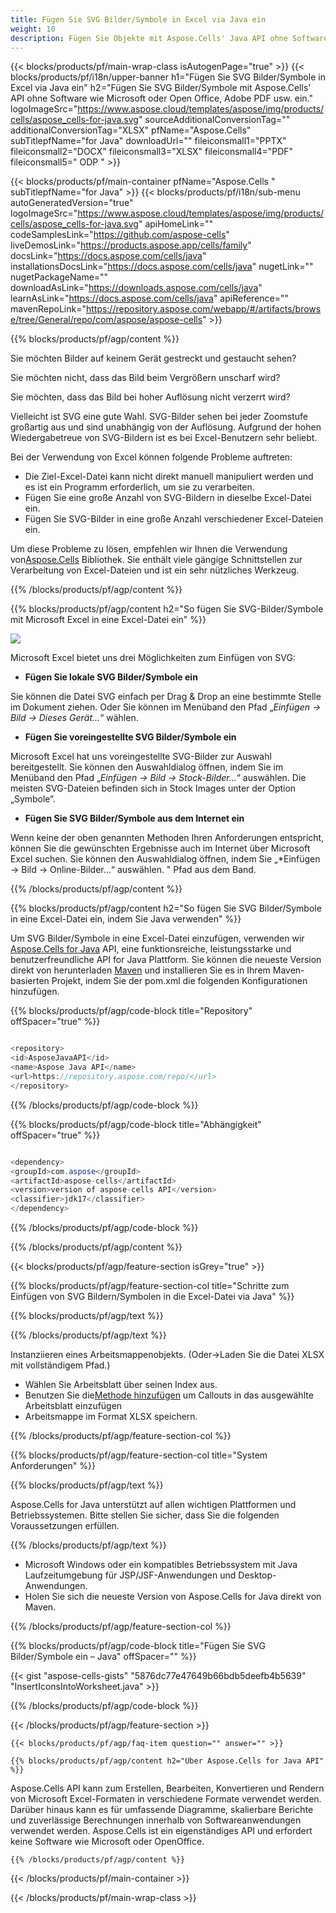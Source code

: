 ```yaml
---
title: Fügen Sie SVG Bilder/Symbole in Excel via Java ein
weight: 10
description: Fügen Sie Objekte mit Aspose.Cells' Java API ohne Software wie Microsoft oder Open Office, Adobe PDF usw. ein.
---
```

{{< blocks/products/pf/main-wrap-class isAutogenPage="true" >}}
{{< blocks/products/pf/i18n/upper-banner h1="Fügen Sie SVG Bilder/Symbole in Excel via Java ein" h2="Fügen Sie SVG Bilder/Symbole mit Aspose.Cells\' API ohne Software wie Microsoft oder Open Office, Adobe PDF usw. ein." logoImageSrc="https://www.aspose.cloud/templates/aspose/img/products/cells/aspose_cells-for-java.svg" sourceAdditionalConversionTag="" additionalConversionTag="XLSX" pfName="Aspose.Cells" subTitlepfName="for Java" downloadUrl="" fileiconsmall1="PPTX" fileiconsmall2="DOCX" fileiconsmall3="XLSX" fileiconsmall4="PDF" fileiconsmall5=" ODP " >}}

{{< blocks/products/pf/main-container pfName="Aspose.Cells " subTitlepfName="for Java" >}}
{{< blocks/products/pf/i18n/sub-menu autoGeneratedVersion="true" logoImageSrc="https://www.aspose.cloud/templates/aspose/img/products/cells/aspose_cells-for-java.svg" apiHomeLink="" codeSamplesLink="https://github.com/aspose-cells" liveDemosLink="https://products.aspose.app/cells/family" docsLink="https://docs.aspose.com/cells/java" installationsDocsLink="https://docs.aspose.com/cells/java" nugetLink="" nugetPackageName="" downloadAsLink="https://downloads.aspose.com/cells/java" learnAsLink="https://docs.aspose.com/cells/java" apiReference="" mavenRepoLink="https://repository.aspose.com/webapp/#/artifacts/browse/tree/General/repo/com/aspose/aspose-cells" >}}

{{% blocks/products/pf/agp/content %}}

Sie möchten Bilder auf keinem Gerät gestreckt und gestaucht sehen?

Sie möchten nicht, dass das Bild beim Vergrößern unscharf wird?

Sie möchten, dass das Bild bei hoher Auflösung nicht verzerrt wird?

Vielleicht ist SVG eine gute Wahl. SVG-Bilder sehen bei jeder Zoomstufe großartig aus und sind unabhängig von der Auflösung. Aufgrund der hohen Wiedergabetreue von SVG-Bildern ist es bei Excel-Benutzern sehr beliebt.

Bei der Verwendung von Excel können folgende Probleme auftreten:

+ Die Ziel-Excel-Datei kann nicht direkt manuell manipuliert werden und es ist ein Programm erforderlich, um sie zu verarbeiten.
+ Fügen Sie eine große Anzahl von SVG-Bildern in dieselbe Excel-Datei ein.
+ Fügen Sie SVG-Bilder in eine große Anzahl verschiedener Excel-Dateien ein.

 Um diese Probleme zu lösen, empfehlen wir Ihnen die Verwendung von[Aspose.Cells](https://products.aspose.com/cells/) Bibliothek. Sie enthält viele gängige Schnittstellen zur Verarbeitung von Excel-Dateien und ist ein sehr nützliches Werkzeug.

{{% /blocks/products/pf/agp/content %}}

{{% blocks/products/pf/agp/content h2="So fügen Sie SVG-Bilder/Symbole mit Microsoft Excel in eine Excel-Datei ein" %}}

![](/cells/de/net/icons/insert-icons-to-excel/sample.png)

Microsoft Excel bietet uns drei Möglichkeiten zum Einfügen von SVG:

+  **Fügen Sie lokale SVG Bilder/Symbole ein**

Sie können die Datei SVG einfach per Drag & Drop an eine bestimmte Stelle im Dokument ziehen. Oder Sie können im Menüband den Pfad „*Einfügen -> Bild -> Dieses Gerät...*“ wählen.

+  **Fügen Sie voreingestellte SVG Bilder/Symbole ein**

Microsoft Excel hat uns voreingestellte SVG-Bilder zur Auswahl bereitgestellt. Sie können den Auswahldialog öffnen, indem Sie im Menüband den Pfad „*Einfügen -> Bild -> Stock-Bilder...*“ auswählen. Die meisten SVG-Dateien befinden sich in Stock Images unter der Option „Symbole“.

+  **Fügen Sie SVG Bilder/Symbole aus dem Internet ein**

Wenn keine der oben genannten Methoden Ihren Anforderungen entspricht, können Sie die gewünschten Ergebnisse auch im Internet über Microsoft Excel suchen. Sie können den Auswahldialog öffnen, indem Sie „*Einfügen -> Bild -> Online-Bilder...“ auswählen. " Pfad aus dem Band.

{{% /blocks/products/pf/agp/content %}}

{{% blocks/products/pf/agp/content h2="So fügen Sie SVG Bilder/Symbole in eine Excel-Datei ein, indem Sie Java verwenden" %}}

 Um SVG Bilder/Symbole in eine Excel-Datei einzufügen, verwenden wir
 [Aspose.Cells for Java](https://products.aspose.com/cells/java) 
 API, eine funktionsreiche, leistungsstarke und benutzerfreundliche API for Java Plattform. Sie können die neueste Version direkt von herunterladen
 [Maven](https://repository.aspose.com/webapp/#/artifacts/browse/tree/General/repo/com/aspose/aspose-cells) 
 und installieren Sie es in Ihrem Maven-basierten Projekt, indem Sie der pom.xml die folgenden Konfigurationen hinzufügen.

{{% blocks/products/pf/agp/code-block title="Repository" offSpacer="true" %}}

```cs

<repository>
<id>AsposeJavaAPI</id>
<name>Aspose Java API</name>
<url>https://repository.aspose.com/repo/</url>
</repository>

```

{{% /blocks/products/pf/agp/code-block %}}

{{% blocks/products/pf/agp/code-block title="Abhängigkeit" offSpacer="true" %}}

```cs

<dependency>
<groupId>com.aspose</groupId>
<artifactId>aspose-cells</artifactId>
<version>version of aspose-cells API</version>
<classifier>jdk17</classifier>
</dependency>

```

{{% /blocks/products/pf/agp/code-block %}}

{{% /blocks/products/pf/agp/content %}}

{{< blocks/products/pf/agp/feature-section isGrey="true" >}}

{{% blocks/products/pf/agp/feature-section-col title="Schritte zum Einfügen von SVG Bildern/Symbolen in die Excel-Datei via Java" %}}

{{% blocks/products/pf/agp/text %}}

{{% /blocks/products/pf/agp/text %}}

Instanziieren eines Arbeitsmappenobjekts. (Oder->Laden Sie die Datei XLSX mit vollständigem Pfad.)
+ Wählen Sie Arbeitsblatt über seinen Index aus.
 + Benutzen Sie die[Methode hinzufügen](https://reference.aspose.com/cells/java/com.aspose.cells/shapecollection/#addIcons-int-int-int-int-int-int-byte---byte---) um Callouts in das ausgewählte Arbeitsblatt einzufügen
+ Arbeitsmappe im Format XLSX speichern.

{{% /blocks/products/pf/agp/feature-section-col %}}

{{% blocks/products/pf/agp/feature-section-col title="System Anforderungen" %}}

{{% blocks/products/pf/agp/text %}}

 Aspose.Cells for Java unterstützt auf allen wichtigen Plattformen und Betriebssystemen. Bitte stellen Sie sicher, dass Sie die folgenden Voraussetzungen erfüllen.

{{% /blocks/products/pf/agp/text %}}

- Microsoft Windows oder ein kompatibles Betriebssystem mit Java Laufzeitumgebung für JSP/JSF-Anwendungen und Desktop-Anwendungen.
- Holen Sie sich die neueste Version von Aspose.Cells for Java direkt von Maven.

{{% /blocks/products/pf/agp/feature-section-col %}}

{{% blocks/products/pf/agp/code-block title="Fügen Sie SVG Bilder/Symbole ein – Java" offSpacer="" %}}

{{< gist "aspose-cells-gists" "5876dc77e47649b66bdb5deefb4b5639" "InsertIconsIntoWorksheet.java" >}}

{{% /blocks/products/pf/agp/code-block %}}


{{< /blocks/products/pf/agp/feature-section >}}

    {{< blocks/products/pf/agp/faq-item question="" answer="" >}}
 

<!-- aboutfile Starts -->

    {{% blocks/products/pf/agp/content h2="Über Aspose.Cells for Java API" %}}

 Aspose.Cells API kann zum Erstellen, Bearbeiten, Konvertieren und Rendern von Microsoft Excel-Formaten in verschiedene Formate verwendet werden. Darüber hinaus kann es für umfassende Diagramme, skalierbare Berichte und zuverlässige Berechnungen innerhalb von Softwareanwendungen verwendet werden. Aspose.Cells ist ein eigenständiges API und erfordert keine Software wie Microsoft oder OpenOffice.


    {{% /blocks/products/pf/agp/content %}}

    


{{< /blocks/products/pf/main-container >}}
    
{{< /blocks/products/pf/main-wrap-class >}}
